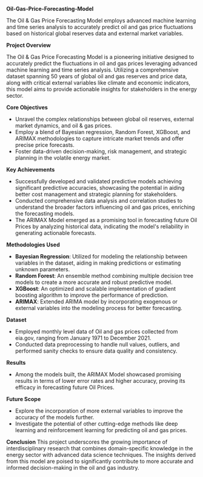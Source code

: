 **Oil-Gas-Price-Forecasting-Model**

The Oil &amp; Gas Price Forecasting Model employs advanced machine learning and time series analysis to accurately predict oil and gas price fluctuations based on historical global reserves data and external market variables. 

**Project Overview**

The Oil & Gas Price Forecasting Model is a pioneering initiative designed to accurately predict the fluctuations in oil and gas prices leveraging advanced machine learning and time series analysis. Utilizing a comprehensive dataset spanning 50 years of global oil and gas reserves and price data, along with critical external variables like climate and economic indicators, this model aims to provide actionable insights for stakeholders in the energy sector. 

**Core Objectives**
- Unravel the complex relationships between global oil reserves, external market dynamics, and oil & gas prices.
- Employ a blend of Bayesian regression, Random Forest, XGBoost, and ARIMAX methodologies to capture intricate market trends and offer precise price forecasts.
- Foster data-driven decision-making, risk management, and strategic planning in the volatile energy market.

**Key Achievements**
- Successfully developed and validated predictive models achieving significant predictive accuracies, showcasing the potential in aiding better cost management and strategic planning for stakeholders.
- Conducted comprehensive data analysis and correlation studies to understand the broader factors influencing oil and gas prices, enriching the forecasting models.
- The ARIMAX Model emerged as a promising tool in forecasting future Oil Prices by analyzing historical data, indicating the model's reliability in generating actionable forecasts.

**Methodologies Used**
- **Bayesian Regression**: Utilized for modeling the relationship between variables in the dataset, aiding in making predictions or estimating unknown parameters.
- **Random Forest**: An ensemble method combining multiple decision tree models to create a more accurate and robust predictive model.
- **XGBoost**: An optimized and scalable implementation of gradient boosting algorithm to improve the performance of prediction.
- **ARIMAX**: Extended ARIMA model by incorporating exogenous or external variables into the modeling process for better forecasting.

**Dataset**
- Employed monthly level data of Oil and gas prices collected from eia.gov, ranging from January 1971 to December 2021.
- Conducted data preprocessing to handle null values, outliers, and performed sanity checks to ensure data quality and consistency.

**Results**
- Among the models built, the ARIMAX Model showcased promising results in terms of lower error rates and higher accuracy, proving its efficacy in forecasting future Oil Prices.

**Future Scope**
- Explore the incorporation of more external variables to improve the accuracy of the models further.
- Investigate the potential of other cutting-edge methods like deep learning and reinforcement learning for predicting oil and gas prices.

**Conclusion**
This project underscores the growing importance of interdisciplinary research that combines domain-specific knowledge in the energy sector with advanced data science techniques. The insights derived from this model are poised to significantly contribute to more accurate and informed decision-making in the oil and gas industry.
